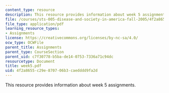 ```yaml
---
content_type: resource
description: This resource provides information about week 5 assignments.
file: /courses/sts-005-disease-and-society-in-america-fall-2005/4f2a8655c29e870706b3caedddd9fa2d_week5.pdf
file_type: application/pdf
learning_resource_types:
- Assignments
license: https://creativecommons.org/licenses/by-nc-sa/4.0/
ocw_type: OCWFile
parent_title: Assignments
parent_type: CourseSection
parent_uid: c7f30778-b5ba-de14-0753-7336a71c94dc
resourcetype: Document
title: week5.pdf
uid: 4f2a8655-c29e-8707-06b3-caedddd9fa2d
---
```

This resource provides information about week 5 assignments.